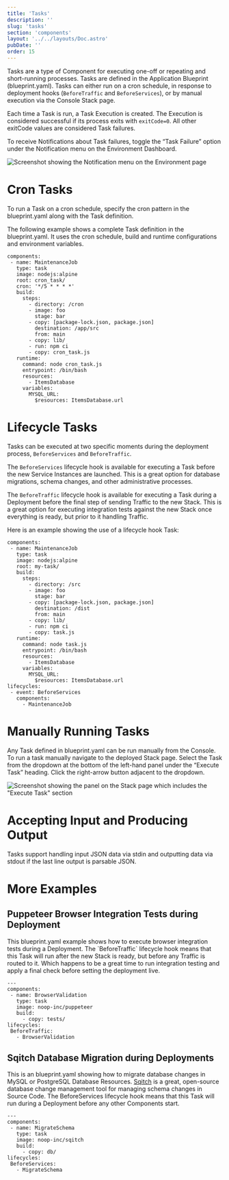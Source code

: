 ```yaml
---
title: 'Tasks'
description: ''
slug: 'tasks'
section: 'components'
layout: '../../layouts/Doc.astro'
pubDate: ''
order: 15
---
```


Tasks are a type of Component for executing one-off or repeating and short-running processes. Tasks are defined in the Application Blueprint (blueprint.yaml). Tasks can either run on a cron schedule, in response to deployment hooks (`BeforeTraffic` and `BeforeServices`), or by manual execution via the Console Stack page.

Each time a Task is run, a Task Execution is created. The Execution is considered successful if its process exits with `exitCode=0`. All other exitCode values are considered Task failures.

To receive Notifications about Task failures, toggle the “Task Failure” option under the Notification menu on the Environment Dashboard.

![Screenshot showing the Notification menu on the Environment page](/assets/docs/imgs/b500f833-cd71-4c7b-9313-2206f34b6e01.png)

# Cron Tasks

To run a Task on a cron schedule, specify the cron pattern in the blueprint.yaml along with the Task definition.

The following example shows a complete Task definition in the blueprint.yaml. It uses the cron schedule, build and runtime configurations and environment variables.

```
components:
 - name: MaintenanceJob
   type: task
   image: nodejs:alpine
   root: cron_task/
   cron: '*/5 * * * *'
   build:
     steps:
       - directory: /cron
       - image: foo
         stage: bar
       - copy: [package-lock.json, package.json]
         destination: /app/src
         from: main
       - copy: lib/
       - run: npm ci
       - copy: cron_task.js
   runtime:
     command: node cron_task.js
     entrypoint: /bin/bash
     resources:
       - ItemsDatabase
     variables:
       MYSQL_URL:
         $resources: ItemsDatabase.url
```

# Lifecycle Tasks

Tasks can be executed at two specific moments during the deployment process, `BeforeServices` and `BeforeTraffic`.

The `BeforeServices` lifecycle hook is available for executing a Task before the new Service Instances are launched. This is a great option for database migrations, schema changes, and other administrative processes.

The `BeforeTraffic` lifecycle hook is available for executing a Task during a Deployment before the final step of sending Traffic to the new Stack. This is a great option for executing integration tests against the new Stack once everything is ready, but prior to it handling Traffic.

Here is an example showing the use of a lifecycle hook Task:

```
components:
 - name: MaintenanceJob
   type: task
   image: nodejs:alpine
   root: my-task/
   build:
     steps:
       - directory: /src
       - image: foo
         stage: bar
       - copy: [package-lock.json, package.json]
         destination: /dist
         from: main
       - copy: lib/
       - run: npm ci
       - copy: task.js
   runtime:
     command: node task.js
     entrypoint: /bin/bash
     resources:
       - ItemsDatabase
     variables:
       MYSQL_URL:
         $resources: ItemsDatabase.url
lifecycles:
 - event: BeforeServices
   components:
     - MaintenanceJob
```

# Manually Running Tasks

Any Task defined in blueprint.yaml can be run manually from the Console. To run a task manually navigate to the deployed Stack page. Select the Task from the dropdown at the bottom of the left-hand panel under the “Execute Task” heading. Click the right-arrow button adjacent to the dropdown.

![Screenshot showing the panel on the Stack page which includes the "Execute Task" section](/assets/docs/imgs/340324e5-3755-42c8-b024-f79bee4894a7.png)

# Accepting Input and Producing Output

Tasks support handling input JSON data via stdin and outputting data via stdout if the last line output is parsable JSON.

# **More Examples**

## **Puppeteer Browser Integration Tests during Deployment**

This blueprint.yaml example shows how to execute browser integration tests during a Deployment. The \`BeforeTraffic\` lifecycle hook means that this Task will run after the new Stack is ready, but before any Traffic is routed to it. Which happens to be a great time to run integration testing and apply a final check before setting the deployment live.

```
---
components:
 - name: BrowserValidation
   type: task
   image: noop-inc/puppeteer
   build:
     - copy: tests/
lifecycles:
 BeforeTraffic:
   - BrowserValidation
```

## **Sqitch Database Migration during Deployments**

This is an blueprint.yaml showing how to migrate database changes in MySQL or PostgreSQL Database Resources. [Sqitch](http://sqitch.org/) is a great, open-source database change management tool for managing schema changes in Source Code. The BeforeServices lifecycle hook means that this Task will run during a Deployment before any other Components start.

```
---
components:
 - name: MigrateSchema
   type: task
   image: noop-inc/sqitch
   build:
     - copy: db/
lifecycles:
 BeforeServices:
   - MigrateSchema
```

